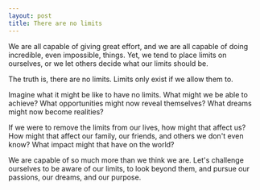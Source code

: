 ```yaml
---
layout: post
title: There are no limits
---
```


We are all capable of giving great effort, and we are all capable of doing incredible, even impossible, things. Yet, we tend to place limits on ourselves, or we let others decide what our limits should be.

The truth is, there are no limits. Limits only exist if we allow them to.

Imagine what it might be like to have no limits. What might we be able to achieve? What opportunities might now reveal themselves? What dreams might now become realities?

If we were to remove the limits from our lives, how might that affect us? How might that affect our family, our friends, and others we don't even know? What impact might that have on the world?

We are capable of so much more than we think we are. Let's challenge ourselves to be aware of our limits, to look beyond them, and pursue our passions, our dreams, and our purpose.
